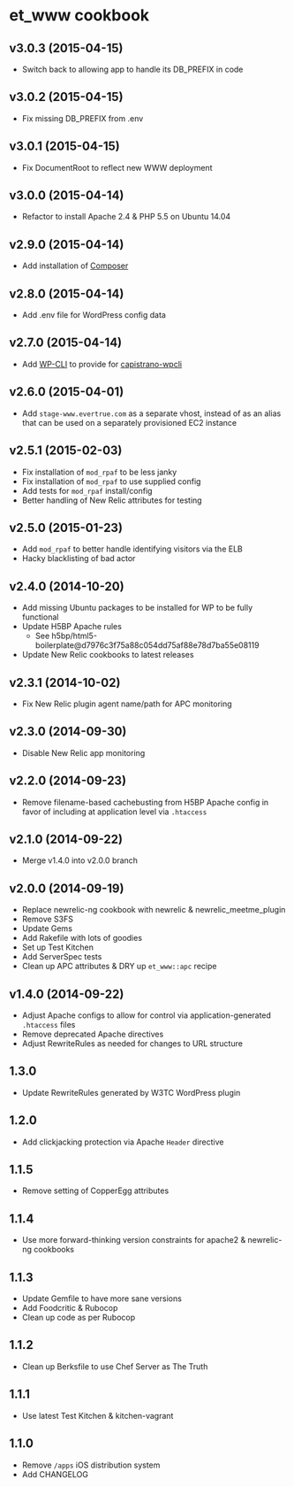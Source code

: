 et_www cookbook
===============

v3.0.3 (2015-04-15)
-------------------

* Switch back to allowing app to handle its DB_PREFIX in code

v3.0.2 (2015-04-15)
-------------------

* Fix missing DB_PREFIX from .env

v3.0.1 (2015-04-15)
-------------------

* Fix DocumentRoot to reflect new WWW deployment

v3.0.0 (2015-04-14)
-------------------

* Refactor to install Apache 2.4 & PHP 5.5 on Ubuntu 14.04

v2.9.0 (2015-04-14)
-------------------

* Add installation of [Composer](https://getcomposer.org)

v2.8.0 (2015-04-14)
-------------------

* Add .env file for WordPress config data

v2.7.0 (2015-04-14)
-------------------

* Add [WP-CLI](http://wp-cli.org) to provide for [capistrano-wpcli](https://github.com/lavmeiker/capistrano-wpcli)

v2.6.0 (2015-04-01)
-------------------

* Add `stage-www.evertrue.com` as a separate vhost, instead of as an alias that can be used on a separately provisioned EC2 instance

v2.5.1 (2015-02-03)
-------------------

* Fix installation of `mod_rpaf` to be less janky
* Fix installation of `mod_rpaf` to use supplied config
* Add tests for `mod_rpaf` install/config
* Better handling of New Relic attributes for testing

v2.5.0 (2015-01-23)
-------------------

* Add `mod_rpaf` to better handle identifying visitors via the ELB
* Hacky blacklisting of bad actor

v2.4.0 (2014-10-20)
-------------------

* Add missing Ubuntu packages to be installed for WP to be fully functional
* Update H5BP Apache rules
    - See h5bp/html5-boilerplate@d7976c3f75a88c054dd75af88e78d7ba55e08119
* Update New Relic cookbooks to latest releases

v2.3.1 (2014-10-02)
-------------------

* Fix New Relic plugin agent name/path for APC monitoring

v2.3.0 (2014-09-30)
-------------------

* Disable New Relic app monitoring

v2.2.0 (2014-09-23)
-------------------

* Remove filename-based cachebusting from H5BP Apache config in favor of including at application level via `.htaccess`

v2.1.0 (2014-09-22)
-------------------

* Merge v1.4.0 into v2.0.0 branch

v2.0.0 (2014-09-19)
------------------

* Replace newrelic-ng cookbook with newrelic & newrelic_meetme_plugin
* Remove S3FS
* Update Gems
* Add Rakefile with lots of goodies
* Set up Test Kitchen
* Add ServerSpec tests
* Clean up APC attributes & DRY up `et_www::apc` recipe

v1.4.0 (2014-09-22)
-------------------

* Adjust Apache configs to allow for control via application-generated `.htaccess` files
* Remove deprecated Apache directives
* Adjust RewriteRules as needed for changes to URL structure

1.3.0
-----

* Update RewriteRules generated by W3TC WordPress plugin

1.2.0
-----

* Add clickjacking protection via Apache `Header` directive

1.1.5
-----

* Remove setting of CopperEgg attributes

1.1.4
-----

* Use more forward-thinking version constraints for apache2 & newrelic-ng cookbooks

1.1.3
-----

* Update Gemfile to have more sane versions
* Add Foodcritic & Rubocop
* Clean up code as per Rubocop

1.1.2
-----

* Clean up Berksfile to use Chef Server as The Truth

1.1.1
-----

* Use latest Test Kitchen & kitchen-vagrant

1.1.0
-----

* Remove `/apps` iOS distribution system
* Add CHANGELOG
